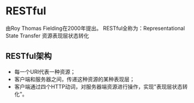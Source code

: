 # RESTful

由Roy Thomas Fielding在2000年提出。
RESTful全称为：Representational State Transfer 资源表现层状态转化

## RESTful架构

- 每一个URI代表一种资源；
- 客户端和服务器之间，传递这种资源的某种表现层；
- 客户端通过四个HTTP动词，对服务器端资源进行操作，实现"表现层状态转化"。


